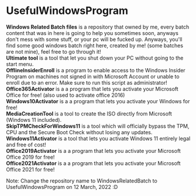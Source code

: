 # UsefulWindowsProgram
**Windows Related Batch files** is a repository that owned by me, every batch content that was in here is going to help you sometimes soon, anyways don't mess with some stuff, 
or your pc will be fucked up. Anyways, you'll find some good windows batch right here, created by me! (some batches are not mine), feel free to go through it!
<br>**Ultimate tool** is a tool that let you shut down your PC without going to the start menu.
<br>**OfflineInsiderEnroll** is a program to enable access to the Windows Insider Program on machines not signed in with Microsoft Account or unable to enroll due to an error. Make sure to run this script as administrator!
<br>**Office365Activator** is a a program that lets you activate your Microsoft Office for free! (also used to activate office 2016)
<br>**Windows10Activator** is a a program that lets you activate your Windows for free!
<br> **MediaCreationTool** is a tool to create the ISO directly from Microsoft (Windows 11 included).
<br> **SkipTPMCheckForWindows11** is a tool which will officially bypass the TPM, CPU and the Secure Boot Check without losing any updates.
<br> **Windows11Activator** is a tool that lets you activate Windows 11 entirely legal and free of cost! 
<br>**Office2019Activator** is a a program that lets you activate your Microsoft Office 2019 for free!
<br>**Office2021Activator** is a a program that lets you activate your Microsoft Office 2021 for free!

Note: Change the repository name to WindowsRelatedBatch to UsefulWindowsProgram on 12 March, 2022 :D
